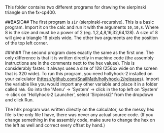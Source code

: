 This folder contains two different programs for drawing the sierpinski triangle
on the fx-cp400.

##BASIC##
The first program is `sir` (sierpinski-recursive). This is a basic program.
Import it on the calc and run it with the arguments `10,10,8`.
Where 8 is the size and must be a power of 2 (eg. 1,2,4,8,16,32,64,128). 
A size of 8 will give a triangle 16 pixels wide.
The other two arguments are the position of the top left corner.

##hh##
The second program does exactly the same as the first one. The only difference
is that it is written directly in machine code (the assembly instructions are
in the comments next to the hex valuse).
This is considerably faster. It always uses a size of 128 
(256px wide on the screen that is 320 wide).
To run this program, you need hollyhock-2 installed on your calculator 
(https://github.com/SnailMath/hollyhock-2/releases).
Import the variable like you would import any other variable and place it in a folder called `hhk`. Go into the 'Menu' -> 'System' -> click in the top left on 
'System' -> click on 'Hollyhock-2 Launcher', select 'Sirpinski2' from the 
dropdown and click Run.

The hhk program was written directly on the calculator, so the messy hex file 
is the only file I have, there was never any actual source code.
(If you change something in the assembly code, make sure to change the hex on the left as well and correct every offset by hand.)

